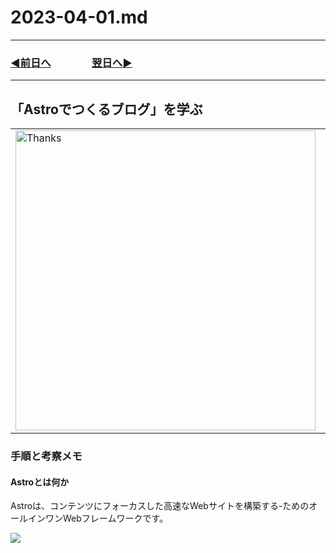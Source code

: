 # 2023-04-01.md

---
### [◀️前日へ](https://github.com/yuasys/chatty-journal/blob/main/2023/03/2023-03-31.md)&emsp;&emsp;&emsp;&emsp;[翌日へ▶️](https://github.com/yuasys/chatty-journal/blob/main/2023/04/2023-04-02.md)

---

## 「Astroでつくるブログ」を学ぶ

<table>
    <tr>
        <td><a href="https://youtu.be/tgW_GnfMr8o"><img src="https://i.imgur.com/gj4D9Rz.png" alt="Thanks" width="480px"></a></td>
        <td style="vertical-align:top;">2023年2月にハマっていた<br>Astro.jsの学習の続きをやっ<br>てみました。<br>教材は左の画像をクリック<br>するとアクセスできます。</td>
    </tr>
</table>

### 手順と考察メモ

#### Astroとは何か


Astroは、コンテンツにフォーカスした高速なWebサイトを構築する-ためのオールインワンWebフレームワークです。

[![](https://i.imgur.com/bjupnU6.jpg)](https://astro.build/)
